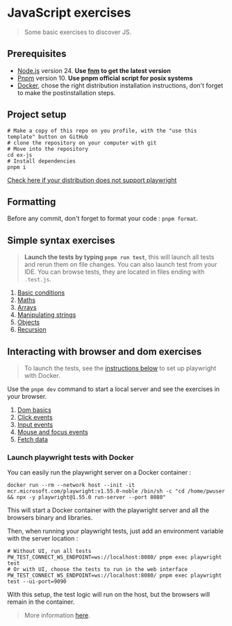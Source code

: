 # JavaScript exercises

> Some basic exercises to discover JS.

## Prerequisites

- [Node.js](https://nodejs.org) version 24. **Use [fnm](https://github.com/Schniz/fnm?tab=readme-ov-file#installation) to get the latest version**
- [Pnpm](https://pnpm.io/installation#on-posix-systems) version 10. **Use pnpm official script for posix systems**
- [Docker](https://docs.docker.com/engine/install/), chose the right distribution installation instructions, don't forget to make the postinstallation steps.

## Project setup

```shell
# Make a copy of this repo on you profile, with the "use this template" button on GitHub
# clone the repository on your computer with git
# Move into the repository
cd ex-js
# Install dependencies
pnpm i
```

[Check here if your distribution does not support playwright](#note-for-distributions-not-directly-supported-by-playwright)

## Formatting

Before any commit, don't forget to format your code : `pnpm format`.

## Simple syntax exercises

> **Launch the tests by typing `pnpm run test`**, this will launch all tests and rerun them on file changes.
> You can also launch test from your IDE.
> You can browse tests, they are located in files ending with `.test.js`.

1. [Basic conditions](src/basics/conditions.js)
2. [Maths](src/basics/maths.js)
3. [Arrays](src/arrays/arrays.js)
4. [Manipulating strings](src/basics/strings.js)
5. [Objects](src/objects/objects.js)
6. [Recursion](src/recursion/recursion.js)

## Interacting with browser and dom exercises

> To launch the tests, see the [instructions below](<README#Lauch playwright tests with docker>) to set up playwright with Docker.

Use the `pnpm dev` command to start a local server and see the exercises in your browser.

1. [Dom basics](src/dom/dom.js)
2. [Click events](src/events/clicks.js)
3. [Input events](src/events/inputs.js)
4. [Mouse and focus events](src/events/movements.js)
5. [Fetch data](src/fetch/fetchData.js)

### Launch playwright tests with Docker

You can easily run the playwright server on a Docker container :

```shell
docker run --rm --network host --init -it mcr.microsoft.com/playwright:v1.55.0-noble /bin/sh -c "cd /home/pwuser && npx -y playwright@1.55.0 run-server --port 8080"
```

This will start a Docker container with the playwright server and all the browsers binary and libraries.

Then, when running your playwright tests, just add an environment variable with the server location :

```shell
# Without UI, run all tests
PW_TEST_CONNECT_WS_ENDPOINT=ws://localhost:8080/ pnpm exec playwright test
# Or with UI, choose the tests to run in the web interface
PW_TEST_CONNECT_WS_ENDPOINT=ws://localhost:8080/ pnpm exec playwright test --ui-port=9090
```

With this setup, the test logic will run on the host, but the browsers will remain in the container.

> More information [here](https://discuss.layer5.io/t/how-to-setup-e2e-testing-environment-with-playwright-and-docker-for-meshery/5498).
